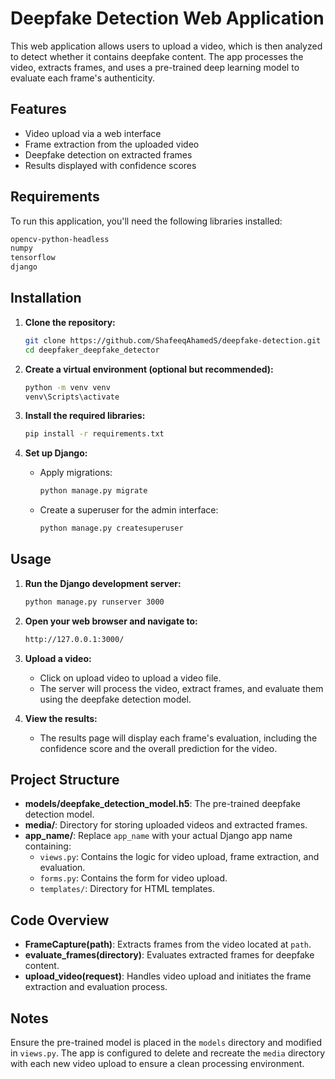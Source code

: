 # Deepfake Detection Web Application

This web application allows users to upload a video, which is then analyzed to detect whether it contains deepfake content. The app processes the video, extracts frames, and uses a pre-trained deep learning model to evaluate each frame's authenticity.

## Features

- Video upload via a web interface
- Frame extraction from the uploaded video
- Deepfake detection on extracted frames
- Results displayed with confidence scores

## Requirements

To run this application, you'll need the following libraries installed:

```bash
opencv-python-headless
numpy
tensorflow
django
```

## Installation

1. **Clone the repository:**

   ```bash
   git clone https://github.com/ShafeeqAhamedS/deepfake-detection.git
   cd deepfaker_deepfake_detector
   ```

2. **Create a virtual environment (optional but recommended):**

   ```bash
   python -m venv venv
   venv\Scripts\activate
   ```

3. **Install the required libraries:**

   ```bash
   pip install -r requirements.txt
   ```

4. **Set up Django:**

   - Apply migrations:
   
     ```bash
     python manage.py migrate
     ```

   - Create a superuser for the admin interface:

     ```bash
     python manage.py createsuperuser
     ```

## Usage

1. **Run the Django development server:**

   ```bash
   python manage.py runserver 3000
   ```

2. **Open your web browser and navigate to:**

   ```bash
   http://127.0.0.1:3000/
   ```

3. **Upload a video:**

   - Click on upload video to upload a video file.
   - The server will process the video, extract frames, and evaluate them using the deepfake detection model.

4. **View the results:**

   - The results page will display each frame's evaluation, including the confidence score and the overall prediction for the video.

## Project Structure

- **models/deepfake_detection_model.h5**: The pre-trained deepfake detection model.
- **media/**: Directory for storing uploaded videos and extracted frames.
- **app_name/**: Replace `app_name` with your actual Django app name containing:
  - `views.py`: Contains the logic for video upload, frame extraction, and evaluation.
  - `forms.py`: Contains the form for video upload.
  - `templates/`: Directory for HTML templates.

## Code Overview

- **FrameCapture(path)**: Extracts frames from the video located at `path`.
- **evaluate_frames(directory)**: Evaluates extracted frames for deepfake content.
- **upload_video(request)**: Handles video upload and initiates the frame extraction and evaluation process.

## Notes

Ensure the pre-trained model is placed in the `models` directory and modified in `views.py`. The app is configured to delete and recreate the `media` directory with each new video upload to ensure a clean processing environment.

